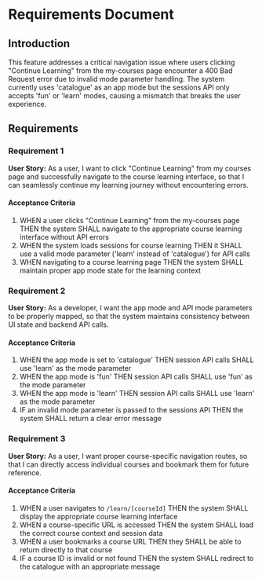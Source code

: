 # Requirements Document

## Introduction

This feature addresses a critical navigation issue where users clicking "Continue Learning" from the my-courses page encounter a 400 Bad Request error due to invalid mode parameter handling. The system currently uses 'catalogue' as an app mode but the sessions API only accepts 'fun' or 'learn' modes, causing a mismatch that breaks the user experience.

## Requirements

### Requirement 1

**User Story:** As a user, I want to click "Continue Learning" from my courses page and successfully navigate to the course learning interface, so that I can seamlessly continue my learning journey without encountering errors.

#### Acceptance Criteria

1. WHEN a user clicks "Continue Learning" from the my-courses page THEN the system SHALL navigate to the appropriate course learning interface without API errors
2. WHEN the system loads sessions for course learning THEN it SHALL use a valid mode parameter ('learn' instead of 'catalogue') for API calls
3. WHEN navigating to a course learning page THEN the system SHALL maintain proper app mode state for the learning context

### Requirement 2

**User Story:** As a developer, I want the app mode and API mode parameters to be properly mapped, so that the system maintains consistency between UI state and backend API calls.

#### Acceptance Criteria

1. WHEN the app mode is set to 'catalogue' THEN session API calls SHALL use 'learn' as the mode parameter
2. WHEN the app mode is 'fun' THEN session API calls SHALL use 'fun' as the mode parameter
3. WHEN the app mode is 'learn' THEN session API calls SHALL use 'learn' as the mode parameter
4. IF an invalid mode parameter is passed to the sessions API THEN the system SHALL return a clear error message

### Requirement 3

**User Story:** As a user, I want proper course-specific navigation routes, so that I can directly access individual courses and bookmark them for future reference.

#### Acceptance Criteria

1. WHEN a user navigates to `/learn/[courseId]` THEN the system SHALL display the appropriate course learning interface
2. WHEN a course-specific URL is accessed THEN the system SHALL load the correct course context and session data
3. WHEN a user bookmarks a course URL THEN they SHALL be able to return directly to that course
4. IF a course ID is invalid or not found THEN the system SHALL redirect to the catalogue with an appropriate message
